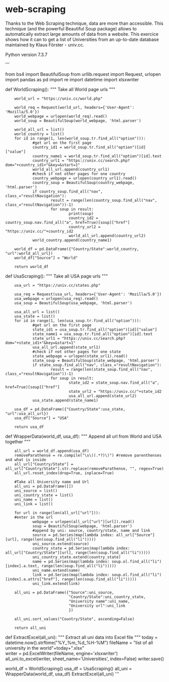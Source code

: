 # web-scraping

Thanks to the Web Scraping technique, data are more than accessible.
This technique (and the powerful Beautiful Soup package) allows to automatically extract large amounts of data from a website.
This exercice shows how it can to get a list of Universities from an up-to-date database maintained by Klaus Förster - univ.cc.

Python version 7.3.7

'''

from bs4 import BeautifulSoup
from urllib.request import Request, urlopen
import pandas as pd
import re
import datetime
import xlsxwriter


def WorldScraping():
        """
        Take all World page urls
        """

        world_url = "https://univ.cc/world.php"

        world_req = Request(world_url, headers={'User-Agent': 'Mozilla/5.0'})
        world_webpage = urlopen(world_req).read()
        world_soup = BeautifulSoup(world_webpage, 'html.parser')

        world_all_url = list()
        world_country = list()
        for id in range(1, len(world_soup.tr.find_all("option"))):
                #get url on the first page
                country_id1 = world_soup.tr.find_all("option")[id]["value"]
                country_name1 = world_soup.tr.find_all("option")[id].text
                country_url1 = "https://univ.cc/search.php?dom="+country_id1+"&key=&start=1"
                world_all_url.append(country_url1)
                #check if not other pages for one country
                country_webpage = urlopen(country_url1).read()
                country_soup = BeautifulSoup(country_webpage, 'html.parser')
                if country_soup.find_all("nav", class_="resultNavigation"):
                        result = range(len(country_soup.find_all("nav", class_="resultNavigation"))-1)
                        for soup in result:
                                print(soup)
                                country_id2 = country_soup.nav.find_all("a", href=True)[soup]["href"]
                                country_url2 = "https://univ.cc/"+country_id2
                                world_all_url.append(country_url2)
                world_country.append(country_name1)

        world_df = pd.DataFrame({"Country/State":world_country, "url":world_all_url})
        world_df["Source"] = "World"

        return world_df


def UsaScraping():
        """
        Take all USA page urls
        """

        usa_url = "https://univ.cc/states.php"

        usa_req = Request(usa_url, headers={'User-Agent': 'Mozilla/5.0'})
        usa_webpage = urlopen(usa_req).read()
        usa_soup = BeautifulSoup(usa_webpage, 'html.parser')

        usa_all_url = list()
        usa_state = list()
        for id in range(1, len(usa_soup.tr.find_all("option"))):
                #get url on the first page
                state_id1 = usa_soup.tr.find_all("option")[id]["value"]
                state_name1 = usa_soup.tr.find_all("option")[id].text
                state_url1 = "https://univ.cc/search.php?dom="+state_id1+"&key=&start=1"
                usa_all_url.append(state_url1)
                #check if not other pages for one state
                state_webpage = urlopen(state_url1).read()
                state_soup = BeautifulSoup(state_webpage, 'html.parser')
                if state_soup.find_all("nav", class_="resultNavigation"):
                        result = range(len(state_soup.find_all("nav", class_="resultNavigation"))-1)
                        for soup in result:
                                state_id2 = state_soup.nav.find_all("a", href=True)[soup]["href"]
                                state_url2 = "https://univ.cc/"+state_id2
                                usa_all_url.append(state_url2)
                usa_state.append(state_name1) 

        usa_df = pd.DataFrame({"Country/State":usa_state, "url":usa_all_url})
        usa_df["Source"] = "USA"

        return usa_df


def WrapperData(world_df, usa_df):
        """
        Append all url from World and USA together
        """

        all_url = world_df.append(usa_df)
        removeParathense = re.compile("\s\((.*?)\)") #remove parenthenses and what is inside
        all_url["Country/State"] = all_url["Country/State"].str.replace(removeParathense, "", regex=True)
        all_url.reset_index(drop=True, inplace=True)

        #Take all University name and Url
        all_uni = pd.DataFrame([])
        uni_source = list()
        uni_country_state = list()
        uni_name = list()
        uni_link = list()

        for url in range(len(all_url["url"])):
        #enter in the url
                webpage = urlopen(all_url["url"][url]).read()
                soup = BeautifulSoup(webpage, 'html.parser')
                #append by uni: source, country/state, name and link
                source = pd.Series(map(lambda index: all_url["Source"][url], range(len(soup.find_all("li")))))
                uni_source.extend(source)
                country_state = pd.Series(map(lambda index: all_url["Country/State"][url], range(len(soup.find_all("li")))))
                uni_country_state.extend(country_state)
                name = pd.Series(map(lambda index: soup.ol.find_all("li")[index].a.text, range(len(soup.find_all("li")))))
                uni_name.extend(name)
                link = pd.Series(map(lambda index: soup.ol.find_all("li")[index].a.attrs["href"], range(len(soup.find_all("li")))))
                uni_link.extend(link)

        all_uni = pd.DataFrame({"Source":uni_source, 
                                "Country/State":uni_country_state,
                                "University name":uni_name,
                                "University url":uni_link
                                })

        all_uni.sort_values("Country/State", ascending=False)

        return all_uni

def ExtractExcel(all_uni):
        """
        Extract all uni data into Excel file
        """
        today = datetime.now().strftime("%Y_%m_%d_%H-%M")
        fileName = "list of all university in the world"+today+".xlsx"            
        writer = pd.ExcelWriter(fileName, engine='xlsxwriter')
        all_uni.to_excel(writer, sheet_name='Universities', index=False)
        writer.save()



world_df = WorldScraping()
usa_df = UsaScraping()
all_uni = WrapperData(world_df, usa_df)
ExtractExcel(all_uni)
'''
